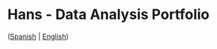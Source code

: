 # Hans - Data Analysis Portfolio 
([Spanish](https://github.com/HansAllTech/Hans_Data_Analysis_Portfolio/blob/main/Proyectos.md#tabla-de-contenido-es--en) | [English](https://github.com/HansAllTech/Hans_Data_Analysis_Portfolio/blob/main/Projects.md#table-of-content-es--en))  
                     
                                                                                                                                  
                                    
                                                      
                            
                    
                     
     
    
       
   
  
 
 
